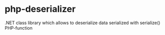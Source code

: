 # php-deserializer
.NET class library which allows to deserialize data serialized with serialize() PHP-function
